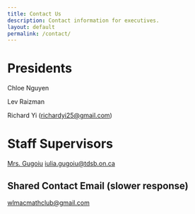 ```yaml
---
title: Contact Us
description: Contact information for executives.
layout: default
permalink: /contact/
---
```


# Presidents
Chloe Nguyen

Lev Raizman

Richard Yi (richardyi25@gmail.com)

# Staff Supervisors
[Mrs. Gugoiu](mailto:iulia.gugoiu@tdsb.on.ca) iulia.gugoiu@tdsb.on.ca


## Shared Contact Email (slower response)
wlmacmathclub@gmail.com
